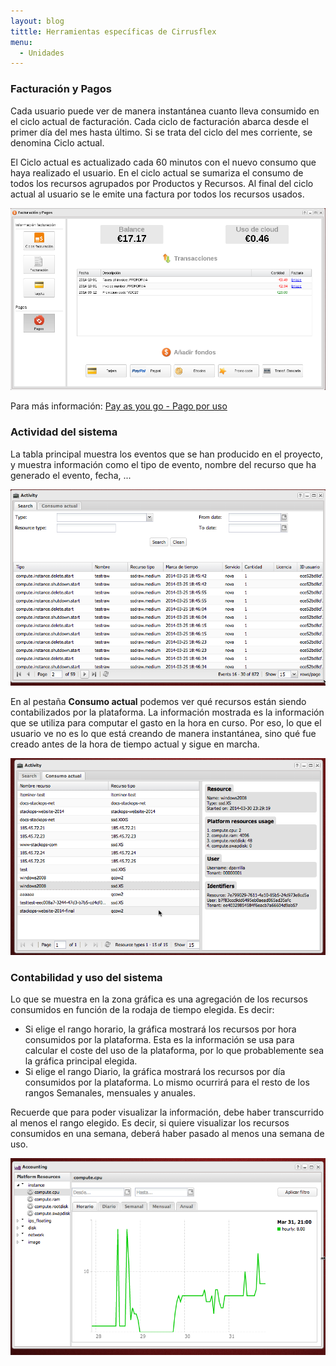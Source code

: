 ```yaml
---
layout: blog
tittle: Herramientas específicas de Cirrusflex
menu:
  - Unidades
---
```


### Facturación y Pagos

Cada usuario puede ver de manera instantánea cuanto lleva consumido en el ciclo actual de facturación. Cada ciclo de facturación abarca desde el primer día del mes hasta último. Si se trata del ciclo del mes corriente, se denomina Ciclo actual.

El Ciclo actual es actualizado cada 60 minutos con el nuevo consumo que haya realizado el usuario. En el ciclo actual se sumariza el consumo de todos los recursos agrupados por Productos y Recursos. Al final del ciclo actual al usuario se le emite una factura por todos los recursos usados.


![pago](img/demo4_1.png)


Para más información: [Pay as you go - Pago por uso](https://docs.stackops.net/payasyougo-es.html)

### Actividad del sistema

La tabla principal muestra los eventos que se han producido en el proyecto, y muestra información como el tipo de evento, nombre del recurso que ha generado el evento, fecha, ...


![actividad](img/demo4_2.png)


En al pestaña **Consumo actual** podemos ver qué recursos están siendo contabilizados por la plataforma. La información mostrada es la información que se utiliza para computar el gasto en la hora en curso. Por eso, lo que el usuario ve no es lo que está creando de manera instantánea, sino qué fue creado antes de la hora de tiempo actual y sigue en marcha.


![actividad](img/demo4_3.png)


### Contabilidad y uso del sistema

Lo que se muestra en la zona gráfica es una agregación de los recursos consumidos en función de la rodaja de tiempo elegida. Es decir:

* Si elige el rango horario, la gráfica mostrará los recursos por hora consumidos por la plataforma. Esta es la información se usa para calcular el coste del uso de la plataforma, por lo que probablemente sea la gráfica principal elegida.
* Si elige el rango Diario, la gráfica mostrará los recursos por día consumidos por la plataforma. Lo mismo ocurrirá para el resto de los rangos Semanales, mensuales y anuales.

Recuerde que para poder visualizar la información, debe haber transcurrido al menos el rango elegido. Es decir, si quiere visualizar los recursos consumidos en una semana, deberá haber pasado al menos una semana de uso.


![contabilidad](img/demo4_4.png)

